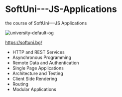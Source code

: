 # SoftUni---JS-Applications
the course of SoftUni---JS Applications

![university-default-og](https://github.com/PetarMirchev/SoftUni---JS-Advanced/assets/73035495/6b55b2fc-fead-45e9-846f-2fd458f45763)

https://softuni.bg/

* HTTP and REST Services
* Asynchronous Programming
* Remote Data and Authentication
* Single Page Applications
* Architecture and Testing
* Client Side Rendering
* Routing
* Modular Applications

